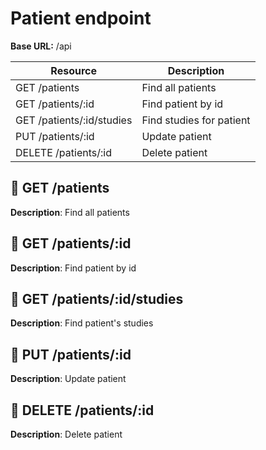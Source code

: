 # Patient endpoint

**Base URL:** /api

| Resource  | Description  |
| ------------ | ------------ |
| GET /patients  | Find all patients  |
| GET /patients/:id  | Find patient by id  |
| GET /patients/:id/studies  | Find studies for patient  |
| PUT /patients/:id  | Update patient  |
| DELETE /patients/:id  | Delete patient  |

## :green_book: GET /patients
**Description**: Find all patients

## :green_book: GET /patients/:id
**Description**: Find patient by id

## :green_book: GET /patients/:id/studies
**Description**: Find patient's studies

## :green_book: PUT /patients/:id
**Description**: Update patient

## :green_book: DELETE /patients/:id
**Description**: Delete patient
